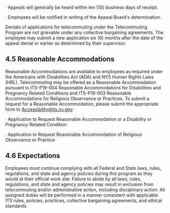 · Appeals will generally be heard within ten (10) business days of receipt.

· Employees will be notified in writing of the Appeal Board's determination.

Denials of applications for telecommuting under the Telecommuting Program are not grievable under any collective bargaining agreements. The employee may submit a new application six (6) months after the date of the appeal denial or earlier as determined by their supervisor.

## **4.5 Reasonable Accommodations**

Reasonable Accommodations are available to employees as required under the Americans with Disabilities Act (ADA) and NYS Human Rights Laws (HRL). Telecommuting may be offered as a Reasonable Accommodation pursuant to ITS-P19-004 Reasonable Accommodations for Disabilities and Pregnancy Related Conditions and ITS-P19-003 Reasonable Accommodations for Religious Observance or Practices. To submit a request for a Reasonable Accommodation, please submit the appropriate form to Accessibility@its.ny.gov:

· Application to Request Reasonable Accommodation or a Disability or Pregnancy-Related Condition

· Application to Request Reasonable Accommodation of Religious Observance or Practice

## **4.6 Expectations**

Employees must continue complying with all Federal and State laws, rules, regulations, and state and agency policies during this program as they would at their official work site. Failure to abide by all laws, rules, regulations, and state and agency policies may result in exclusion from telecommuting and/or administrative action, including disciplinary action. All assigned duties will be performed in a manner consistent with applicable ITS rules, policies, practices, collective bargaining agreements, and ethical standards.
